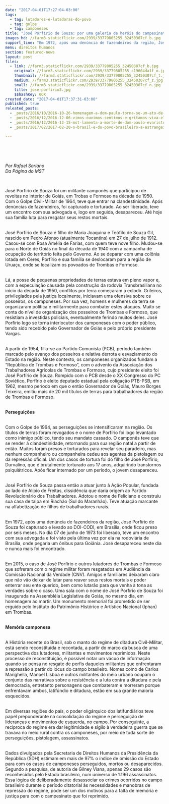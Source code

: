 ```yaml
---
date: "2017-04-01T17:27:04-03:00"
tags:
  - tag: lutadores-e-lutadoras-do-povo
  - tag: golpe
  - tag: camponeses
title: "José Porfírio de Souza: por uma galeria de heróis do campesinato"
images_hd: //farm3.staticflickr.com/2939/33779805255_32450307cf_b.jpg
support_line: "Em 1972, após uma denúncia de fazendeiros da região, José Porfírio de Souza foi capturado e levado ao DOI-CODI, em Brasília."
menu: direitos humanos
section: featured-news
layout: post
files:
  - link: //farm3.staticflickr.com/2939/33779805255_32450307cf_b.jpg
    original: //farm3.staticflickr.com/2939/33779805255_c19604da1f_o.jpg
    thumbnail: //farm3.staticflickr.com/2939/33779805255_32450307cf_t.jpg
    medium: //farm3.staticflickr.com/2939/33779805255_32450307cf_z.jpg
    small: //farm3.staticflickr.com/2939/33779805255_32450307cf_n.jpg
    title: jose-porfirio3.jpg
    $$hashKey: 0OX
created_date: "2017-04-01T17:37:31-03:00"
published: true
releated_posts:
  - _posts/2016/10/2016-10-26-homenagem-a-dom-paulo-torna-se-um-ato-de-resistencia-a-temer.md
  - _posts/2016/12/2016-12-06-vimos-ouvimos-sentimos-e-gritamos-viva-el-comandante-fidel.md
  - _posts/2016/12/2016-12-15-mst-lamenta-a-morte-de-dom-paulo-evaristo-arns.md
  - _posts/2017/02/2017-02-20-o-brasil-e-do-povo-brasileiro-a-estrangeirizacao-de-terras-deve-ser-combatida-em-dialogo-com-a-sociedade.md

---
```

<p>&nbsp;</p>

<p>&nbsp;</p>

<p><em>Por Rafael Soriano<br />
Da P&aacute;gina do MST</em></p>

<p>&nbsp;</p>

<p>Jos&eacute; Porf&iacute;rio de Souza foi um militante campon&ecirc;s que participou de revoltas no interior de Goi&aacute;s, em Trobas e Formoso na d&eacute;cada de 1950. Com o Golpe Civil-Militar de 1964, teve que entrar na clandestinidade. Ap&oacute;s den&uacute;ncias de fazendeiros, foi capturado e torturado. Ao ser liberado, teve um encontro com sua advogada e, logo em seguida, desapareceu. At&eacute; hoje sua fam&iacute;lia luta para resgatar seus restos mortais.</p>

<p><br />
Jos&eacute; Porf&iacute;rio de Souza &eacute; filho de Maria Joaquina e Te&oacute;filo de Souza Gil, nascido em Pedro Afonso (atualmente Tocantins) em 27 de julho de 1912. Casou-se com Rosa Am&eacute;lia de Farias, com quem teve nove filho. Mudou-se para o Norte de Goi&aacute;s no final da d&eacute;cada de 1940 com a campanha de ocupa&ccedil;&atilde;o do territ&oacute;rio feita pelo Governo. Ao se deparar com uma col&ocirc;nia lotada em Ceres, Porf&iacute;rio e sua fam&iacute;lia se deslocaram para a regi&atilde;o de Urua&ccedil;u, onde se localizam os povoados de Trombas e Formoso.</p>

<p><br />
L&aacute;, a posse de pequenas propriedades de terras estava em pleno vapor e, com a especula&ccedil;&atilde;o causada pela constru&ccedil;&atilde;o da rodovia Transbrasiliana no in&iacute;cio da d&eacute;cada de 1950, conflitos por terra come&ccedil;aram a eclodir. Grileiros, privilegiados pela justi&ccedil;a localmente, iniciavam uma ofensiva sobre os posseiros, os camponeses. Por sua vez, homens e mulheres da terra se organizaram pol&iacute;tica e militarmente para combater estes ataques. Muito se conta do n&iacute;vel de organiza&ccedil;&atilde;o dos posseiros de Trombas e Formoso, que resistiam a investidas policiais, eventualmente ferindo muitos deles. Jos&eacute; Porf&iacute;rio logo se torna interlocutor dos camponeses com o poder p&uacute;blico, tendo sido recebido pelo Governador de Goi&aacute;s e pelo pr&oacute;prio presidente Vargas.</p>

<p><br />
A partir de 1954, filia-se ao Partido Comunista (PCB), per&iacute;odo tamb&eacute;m marcado pelo avan&ccedil;o dos posseiros e relativa derrota e esvaziamento do Estado na regi&atilde;o. Neste contexto, os camponeses organizados fundam a &ldquo;Rep&uacute;blica de Trombas e Formoso&rdquo;, com o advento da Associa&ccedil;&atilde;o dos Trabalhadores Agr&iacute;colas de Trombas e Formoso, cujo presidente eleito foi Jos&eacute; Porf&iacute;rio de Souza. Rompido com o PCB desde o XX Congresso do PC Sovi&eacute;tico, Porf&iacute;rio &eacute; eleito deputado estadual pela coliga&ccedil;&atilde;o PTB-PSB, em 1962, mesmo per&iacute;odo em que o ent&atilde;o Governador de Goi&aacute;s, Mauro Borges Teixeira, emitiu mais de 20 mil t&iacute;tulos de terras para trabalhadores da regi&atilde;o de Trombas e Formoso.</p>

<p><br />
<strong>Persegui&ccedil;&otilde;es</strong></p>

<p><br />
Com o Golpe de 1964, as persegui&ccedil;&otilde;es se intensificaram na regi&atilde;o. Os t&iacute;tulos de terras foram revogados e o nome de Porf&iacute;rio foi logo levantado como inimigo p&uacute;blico, tendo seu mandato cassado. O campon&ecirc;s teve que se render &agrave; clandestinidade, retornando para sua regi&atilde;o natal a partir de ent&atilde;o. Muitos foram presos e torturados para revelar seu paradeiro, mas nenhum companheiro ou companheira cedeu aos agentes da pistolagem ou da repress&atilde;o oficial. Um dos casos de tortura foi do filho de Jos&eacute; Porf&iacute;rio, Durvalino, que &eacute; brutalmente torturado aos 17 anos, adquirindo transtornos psiqui&aacute;tricos. Ap&oacute;s ficar internado por um per&iacute;odo, o jovem desapareceu.</p>

<p><br />
Jos&eacute; Porf&iacute;rio de Souza passa ent&atilde;o a atuar junto &agrave; A&ccedil;&atilde;o Popular, fundada ao lado de Al&iacute;pio de Freitas, dissid&ecirc;ncia que daria origem ao Partido Revolucion&aacute;rio dos Trabalhadores. Adotou o nome de Feliciano e construiu sua casa de taipa em Riach&atilde;o (Sul do Maranh&atilde;o). Teve atua&ccedil;&atilde;o marcante na alfabetiza&ccedil;&atilde;o de filhos de trabalhadores rurais.</p>

<p><br />
Em 1972, ap&oacute;s uma den&uacute;ncia de fazendeiros da regi&atilde;o, Jos&eacute; Porf&iacute;rio de Souza foi capturado e levado ao DOI-CODI, em Bras&iacute;lia, onde ficou preso por seis meses. No dia 07 de junho de 1973 foi liberado, teve um encontro com sua advogada e foi visto pela &uacute;ltima vez por ela na rodovi&aacute;ria de Bras&iacute;lia, onde pegaria um &ocirc;nibus para Goi&acirc;nia. Jos&eacute; desapareceu neste dia e nunca mais foi encontrado.</p>

<p><br />
Em 2015, o caso de Jos&eacute; Porf&iacute;rio e outros lutadores de Trombas e Formoso que sofreram com o regime militar foram resgatados em Audi&ecirc;ncia da Comiss&atilde;o Nacional da Verdade (CNV). Amigos e familiares deixaram claro que n&atilde;o v&atilde;o deixar de lutar para reaver seus restos mortais e poder enterrar seu ente querido, bem como lutar&atilde;o para que venha &agrave; tona as verdades sobre o caso. Uma sala com o nome de Jos&eacute; Porf&iacute;rio de Souza foi inaugurada na Assembl&eacute;ia Legislativa de Goi&aacute;s, no mesmo dia, em homenagem ao m&aacute;rtir. Um monumento memorial foi prometido de ser erguido pelo Instituto do Patrim&ocirc;nio Hist&oacute;rico e Art&iacute;stico Nacional (Iphan) em Trombas.</p>

<p><br />
<strong>Mem&oacute;ria camponesa</strong></p>

<p><br />
A Hist&oacute;ria recente do Brasil, sob o manto do regime de ditadura Civil-Militar, est&aacute; sendo reconstitu&iacute;da e recontada, a partir do marco da busca de uma perspectiva dos lutadores, militantes e movimentos reprimidos. Neste processo de reconstitui&ccedil;&atilde;o, &eacute; poss&iacute;vel notar um v&aacute;cuo de informa&ccedil;&atilde;o quando se pensa no resgate de perfis daqueles militantes que enfrentaram a repress&atilde;o a partir do&nbsp;l&oacute;cus&nbsp;do campo brasileiro. Nomes como de Carlos Marighella, Manoel Lisboa e outros militantes do meio urbano ocupam o conjunto das narrativas sobre a resist&ecirc;ncia e a luta contra a ditadura e pela democracia, entretanto personagens que combateram e morreram porque enfrentavam ambos, latif&uacute;ndio e ditadura, est&atilde;o em sua grande maioria esquecidos.</p>

<p><br />
Em diversas regi&otilde;es do pa&iacute;s, o poder olig&aacute;rquico dos latifundi&aacute;rios teve papel preponderante na consolida&ccedil;&atilde;o do regime e persegui&ccedil;&atilde;o de lideran&ccedil;as e movimentos de esquerda, no campo. Por conseguinte, a rec&iacute;proca do regime era dar legitimidade e sigilo &agrave; verdadeira guerra que se travava no meio rural contra os camponeses, por meio de toda sorte de persegui&ccedil;&otilde;es, pistolagem, assassinatos.</p>

<p><br />
Dados divulgados pela Secretaria de Direitos Humanos da Presid&ecirc;ncia da Rep&uacute;blica (SDH) estimam em mais de 97% o &iacute;ndice de omiss&atilde;o do Estado para com os casos de camponeses perseguidos, mortos ou desaparecidos. Segundo a pesquisa, de autoria de Gilney Viana, apenas 29 casos s&atilde;o reconhecidos pelo Estado brasileiro, num universo de 1.196 assassinatos. Essa l&oacute;gica de deliberadamente desassociar os crimes ocorridos no campo brasileiro durante o per&iacute;odo ditatorial &agrave;s necessidades e manobras de repress&atilde;o do regime, pode ser um dos motivos para a falta de mem&oacute;ria e justi&ccedil;a para com o campesinato que foi reprimido.</p>
